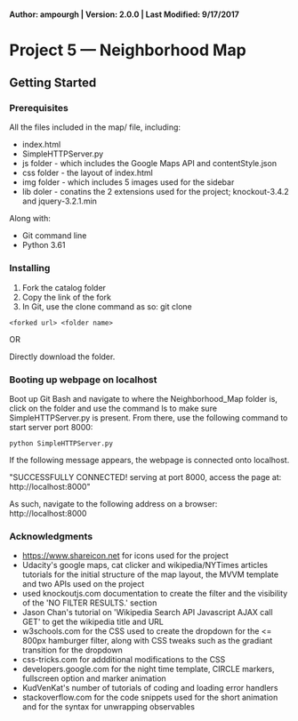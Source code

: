 #### Author: ampourgh | Version: 2.0.0 | Last Modified: 9/17/2017

# Project 5 — Neighborhood Map

## Getting Started

### Prerequisites
All the files included in the map/ file, including:
* index.html
* SimpleHTTPServer.py
* js folder - which includes the Google Maps API and contentStyle.json
* css folder - the layout of index.html
* img folder - which includes 5 images used for the sidebar
* lib doler - conatins the 2 extensions used for the project; knockout-3.4.2 and jquery-3.2.1.min

Along with:
* Git command line
* Python 3.61

### Installing
1. Fork the catalog folder
2. Copy the link of the fork
3. In Git, use the clone command as so: git clone 

```git 
<forked url> <folder name>
```

OR

Directly download the folder.

### Booting up webpage on localhost
Boot up Git Bash and navigate to where the Neighborhood_Map folder is, click on the folder and use the command ls to make sure SimpleHTTPServer.py is present. From there, use the following command to start server port 8000:
```git
python SimpleHTTPServer.py
```
If the following message appears, the webpage is connected onto localhost.

"SUCCESSFULLY CONNECTED!
serving at port 8000, access the page at: http://localhost:8000"

As such, navigate to the following address on a browser: http://localhost:8000

### Acknowledgments
* https://www.shareicon.net for icons used for the project
* Udacity's google maps, cat clicker and wikipedia/NYTimes articles tutorials for the initial structure of the map layout, the MVVM template and two APIs used on the project
* used knockoutjs.com documentation to create the filter and the visibility of the 'NO FILTER RESULTS.' section
* Jason Chan's tutorial on 'Wikipedia Search API Javascript AJAX call GET' to get the wikipedia title and URL
* w3schools.com for the CSS used to create the dropdown for the <= 800px hamburger filter, along with CSS tweaks such as the gradiant transition for the dropdown
* css-tricks.com for addditional modifications to the CSS
* developers.google.com for the night time template, CIRCLE markers, fullscreen option and marker animation
* KudVenKat's number of tutorials of coding and loading error handlers
* stackoverflow.com for the code snippets used for the short animation and for the syntax for unwrapping observables
